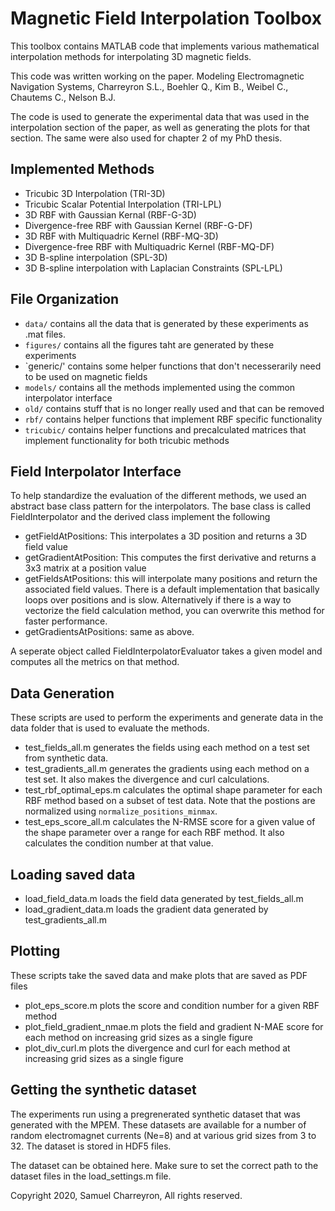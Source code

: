 # Magnetic Field Interpolation Toolbox

This toolbox contains MATLAB code that implements various mathematical interpolation methods for interpolating 3D magnetic fields. 

This code was written working on the paper. 
Modeling Electromagnetic Navigation Systems, Charreyron S.L., Boehler Q., Kim B., Weibel C., Chautems C., Nelson B.J.

The code is used to generate the experimental data that was used in the interpolation section of the paper, as well as generating the plots for that section. The same were also used for chapter 2 of my PhD thesis.

## Implemented Methods
* Tricubic 3D Interpolation (TRI-3D)
* Tricubic Scalar Potential Interpolation (TRI-LPL)
* 3D RBF with Gaussian Kernal (RBF-G-3D)
* Divergence-free RBF with Gaussian Kernel (RBF-G-DF)
* 3D RBF with Multiquadric Kernel (RBF-MQ-3D)
* Divergence-free RBF with Multiquadric Kernel (RBF-MQ-DF)
* 3D B-spline interpolation (SPL-3D)
* 3D B-spline interpolation with Laplacian Constraints (SPL-LPL)

## File Organization
* `data/` contains all the data that is generated by these experiments as .mat files. 
* `figures/` contains all the figures taht are generated by these experiments
* `generic/' contains some helper functions that don't necesserarily need to be used on magnetic fields
* `models/` contains all the methods implemented using the common interpolator interface
* `old/` contains stuff that is no longer really used and that can be removed
* `rbf/` contains helper functions that implement RBF specific functionality
* `tricubic/` contains helper functions and precalculated matrices that implement functionality for both tricubic methods

## Field Interpolator Interface
To help standardize the evaluation of the different methods, we used an abstract base class pattern for the interpolators. The base class is called FieldInterpolator and the derived class implement the following

* getFieldAtPositions: This interpolates a 3D position and returns a 3D field value
* getGradientAtPosition: This computes the first derivative and returns a 3x3 matrix at a position value
* getFieldsAtPositions: this will interpolate many positions and return the associated field values. There is a default implementation that basically loops over positions and is slow. Alternatively if there is a way to vectorize the field calculation method, you can overwrite this method for faster performance.
* getGradientsAtPositions: same as above.

A seperate object called FieldInterpolatorEvaluator takes a given model and computes all the metrics on that method. 

## Data Generation
These scripts are used to perform the experiments and generate data in the data folder that is used to evaluate the methods.

* test_fields_all.m generates the fields using each method on a test set from synthetic data. 
* test_gradients_all.m generates the gradients using each method on a test set. It also makes the divergence and curl calculations.
* test_rbf_optimal_eps.m calculates the optimal shape parameter for each RBF method based on a subset of test data. Note that the postions are normalized using `normalize_positions_minmax`. 
* test_eps_score_all.m calculates the N-RMSE score for a given value of the shape parameter over a range for each RBF method. It also calculates the condition number at that value.

## Loading saved data
* load_field_data.m loads the field data generated by test_fields_all.m
* load_gradient_data.m loads the gradient data generated by test_gradients_all.m

## Plotting
These scripts take the saved data and make plots that are saved as PDF files
* plot_eps_score.m plots the score and condition number for a given RBF method
* plot_field_gradient_nmae.m plots the field and gradient N-MAE score for each method on increasing grid sizes as a single figure
* plot_div_curl.m plots the divergence and curl for each method at increasing grid sizes as a single figure

## Getting the synthetic dataset
The experiments run using a pregrenerated synthetic dataset that was generated with the MPEM. These datasets are available for a number of random electromagnet currents (Ne=8) and at various grid sizes from 3 to 32. The dataset is stored in HDF5 files.

The dataset can be obtained here. Make sure to set the correct path to the dataset files in the load_settings.m file.


Copyright 2020, Samuel Charreyron, All rights reserved.